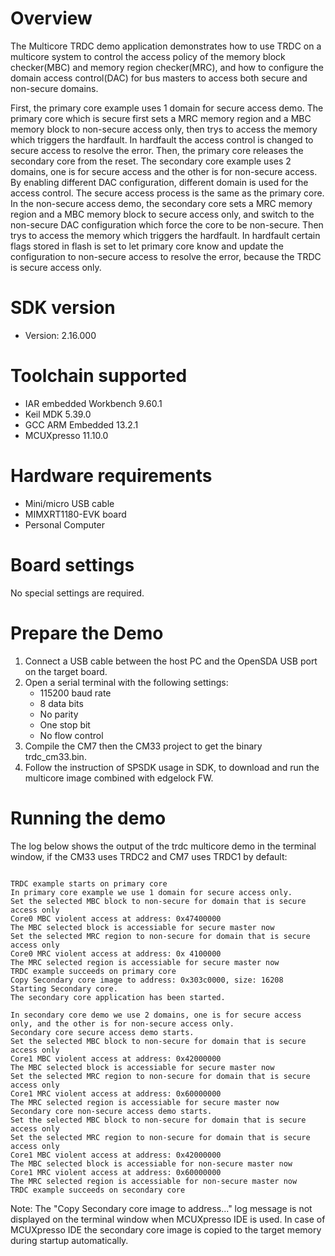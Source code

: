 Overview
========
The Multicore TRDC demo application demonstrates how to use TRDC on a multicore system
to control the access policy of the memory block checker(MBC) and memory region
checker(MRC), and how to configure the domain access control(DAC) for bus masters
to access both secure and non-secure domains.

First, the primary core example uses 1 domain for secure access demo. The primary
core which is secure first sets a MRC memory region and a MBC memory block to non-secure
access only, then trys to access the memory which triggers the hardfault. In hardfault
the access control is changed to secure access to resolve the error.
Then, the primary core releases the secondary core from the reset. The secondary core
example uses 2 domains, one is for secure access and the other is for non-secure access.
By enabling different DAC configuration, different domain is used for the access control.
The secure access process is the same as the primary core.
In the non-secure access demo, the secondary core sets a MRC memory region and a MBC memory
block to secure access only, and switch to the non-secure DAC configuration which force
the core to be non-secure. Then trys to access the memory which triggers the hardfault.
In hardfault certain flags stored in flash is set to let primary core know and update
the configuration to non-secure access to resolve the error, because the TRDC is secure
access only.

SDK version
===========
- Version: 2.16.000

Toolchain supported
===================
- IAR embedded Workbench  9.60.1
- Keil MDK  5.39.0
- GCC ARM Embedded  13.2.1
- MCUXpresso  11.10.0

Hardware requirements
=====================
- Mini/micro USB cable
- MIMXRT1180-EVK board
- Personal Computer

Board settings
==============
No special settings are required.

Prepare the Demo
================
1.  Connect a USB cable between the host PC and the OpenSDA USB port on the target board.
2.  Open a serial terminal with the following settings:
    - 115200 baud rate
    - 8 data bits
    - No parity
    - One stop bit
    - No flow control
3.  Compile the CM7 then the CM33 project to get the binary trdc_cm33.bin.
4.  Follow the instruction of SPSDK usage in SDK, to download and run the multicore image combined with edgelock FW.

Running the demo
================
The log below shows the output of the trdc multicore demo in the terminal window, if the CM33 uses TRDC2 and CM7 uses TRDC1 by default:
~~~~~~~~~~~~~~~~~~~~~~~~~~~~~~~~~~~

TRDC example starts on primary core
In primary core example we use 1 domain for secure access only.
Set the selected MBC block to non-secure for domain that is secure access only
Core0 MBC violent access at address: 0x47400000
The MBC selected block is accessiable for secure master now
Set the selected MRC region to non-secure for domain that is secure access only
Core0 MRC violent access at address: 0x 4100000
The MRC selected region is accessiable for secure master now
TRDC example succeeds on primary core
Copy Secondary core image to address: 0x303c0000, size: 16208
Starting Secondary core.
The secondary core application has been started.

In secondary core demo we use 2 domains, one is for secure access only, and the other is for non-secure access only.
Secondary core secure access demo starts.
Set the selected MBC block to non-secure for domain that is secure access only
Core1 MBC violent access at address: 0x42000000
The MBC selected block is accessiable for secure master now
Set the selected MRC region to non-secure for domain that is secure access only
Core1 MRC violent access at address: 0x60000000
The MRC selected region is accessiable for secure master now
Secondary core non-secure access demo starts.
Set the selected MBC block to non-secure for domain that is secure access only
Set the selected MRC region to non-secure for domain that is secure access only
Core1 MBC violent access at address: 0x42000000
The MBC selected block is accessiable for non-secure master now
Core1 MRC violent access at address: 0x60000000
The MRC selected region is accessiable for non-secure master now
TRDC example succeeds on secondary core

~~~~~~~~~~~~~~~~~~~~~~~~~~~~~~~~~~~
Note:
The "Copy Secondary core image to address..." log message is not displayed on the terminal window when MCUXpresso IDE is used.
In case of MCUXpresso IDE the secondary core image is copied to the target memory during startup automatically.
